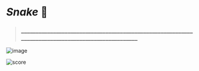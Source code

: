 # _Snake_ :snake:
> ### ___________________________________________________________________________________________________


![image](https://user-images.githubusercontent.com/82684580/132788076-ade9ceb1-57e0-4f6d-b75b-638f37e2c510.png)

![score](https://user-images.githubusercontent.com/82684580/132787360-59d3188d-7bb0-44a8-8576-911a1e650032.png)



